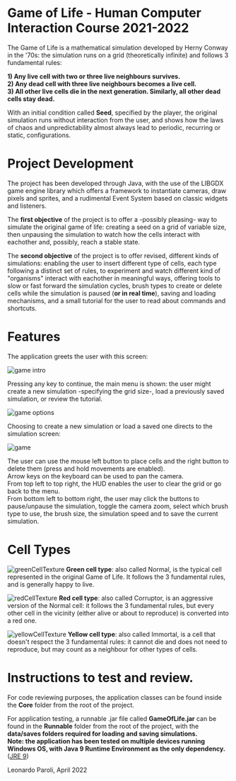 # Game of Life - Human Computer Interaction Course 2021-2022

The Game of Life is a mathematical simulation developed by Herny Conway in the '70s: the simulation runs on a grid (theoretically infinite) and follows 
3 fundamental rules:

**1) Any live cell with two or three live neighbours survives.**<br>
**2) Any dead cell with three live neighbours becomes a live cell.**<br>
**3) All other live cells die in the next generation. Similarly, all other dead cells stay dead.**<br>

With an initial condition called **Seed**, specified by the player, the original simulation runs without interaction from the user, and shows how the laws of chaos and
unpredictability almost always lead to periodic, recurring or static, configurations.

# Project Development
The project has been developed through Java, with the use of the LIBGDX game engine library which offers a framework to instantiate cameras, draw pixels and sprites, and a 
rudimental Event System based on classic widgets and listeners.

The **first objective** of the project is to offer a -possibly pleasing- way to simulate the original game of life: creating a seed on a grid of variable size, 
then unpausing the simulation to watch how the cells interact with eachother and, possibly, reach a stable state.

The **second objective** of the project is to offer revised, different kinds of simulations: enabling the user to insert different type of cells, each type 
following a distinct set of rules, to experiment and watch different kind of "organisms" interact with eachother in meaningful ways, offering tools to slow or fast forward
the simulation cycles, brush types to create or delete cells while the simulation is paused (**or in real time**), saving and loading mechanisms, and a 
small tutorial for the user to read about commands and shortcuts. 

# Features
The application greets the user with this screen: 

![game intro](https://user-images.githubusercontent.com/87710818/164039835-b0fbe872-abb6-4076-a330-90f7650f0c3b.JPG)

Pressing any key to continue, the main menu is shown: the user might create a new simulation -specifying the grid size-, load a previously saved simulation, or review the tutorial.

![game options](https://user-images.githubusercontent.com/87710818/164039877-ede5ec61-bfce-48c1-8367-ab0990079e4c.JPG)

Choosing to create a new simulation or load a saved one directs to the simulation screen:

![game](https://user-images.githubusercontent.com/87710818/164039895-429d18aa-6df6-4b27-85ab-9aace89aaad6.JPG)

The user can use the mouse left button to place cells and the right button to delete them (press and hold movements are enabled).<br>
Arrow keys on the keyboard can be used to pan the camera. <br>
From top left to top right, the HUD enables the user to clear the grid or go back to the menu.<br>
From bottom left to bottom right, the user may click the buttons to pause/unpause the simulation, 
toggle the camera zoom, select which brush type to use, the brush size, the simulation speed and to save the current simulation.

# Cell Types

![greenCellTexture](https://user-images.githubusercontent.com/87710818/164040994-be430407-0d00-414c-8ba2-c156cd41c559.JPG)
 **Green cell type**: also called Normal, is the typical cell represented in the original Game of Life. It follows the 3 fundamental rules, and is generally happy to live. 

![redCellTexture](https://user-images.githubusercontent.com/87710818/164041020-725a5217-0f52-472b-a1bf-51edbcf11967.jpg)
 **Red cell type**: also called Corruptor, is an aggressive version of the Normal cell: it follows the 3 fundamental rules, but every other cell in the vicinity (either alive or about to reproduce) is converted into a red one.

![yellowCellTexture](https://user-images.githubusercontent.com/87710818/164041051-fe977b66-550b-4259-8a3e-0086b4c67838.JPG)
 **Yellow cell type**: also called Immortal, is a cell that doesn't respect the 3 fundamental rules: it cannot die and does not need to reproduce, but may count as a neighbour for other types of cells. 

# Instructions to test and review.

For code reviewing purposes, the application classes can be found inside the **Core** folder from the root of the project.

For application testing, a runnable .jar file called **GameOfLife.jar** can be found in the **Runnable** folder from the root of the project, with the **data/saves folders required for loading and saving simulations.** <br>
**Note: the application has been tested on multiple devices running Windows OS, with Java 9 Runtime Environment as the only dependency.**([JRE 9](https://www.oracle.com/it/java/technologies/javase/javase9-archive-downloads.html))


Leonardo Paroli, April 2022
